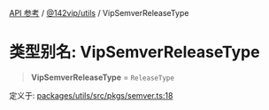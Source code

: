 [API 参考](../../../index.md) / [@142vip/utils](../index.md) / VipSemverReleaseType

# 类型别名: VipSemverReleaseType

> **VipSemverReleaseType** = `ReleaseType`

定义于: [packages/utils/src/pkgs/semver.ts:18](https://github.com/142vip/core-x/blob/58a4aca72f73ebc92491a458c9b83754486dc296/packages/utils/src/pkgs/semver.ts#L18)
